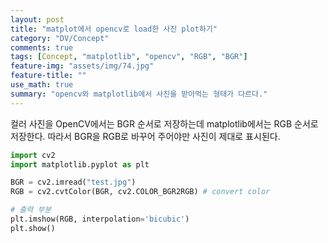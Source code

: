 ```yaml
---
layout: post
title: "matplot에서 opencv로 load한 사진 plot하기"
category: "DV/Concept"
comments: true
tags: [Concept, "matplotlib", "opencv", "RGB", "BGR"]
feature-img: "assets/img/74.jpg"
feature-title: ""
use_math: true
summary: "opencv와 matplotlib에서 사진을 받아먹는 형태가 다르다."
---
```



컬러 사진을 OpenCV에서는 BGR 순서로 저장하는데 matplotlib에서는 RGB 순서로 저장한다. 따라서 BGR을 RGB로 바꾸어 주어야만 사진이 제대로 표시된다.

```python
import cv2
import matplotlib.pyplot as plt

BGR = cv2.imread("test.jpg")
RGB = cv2.cvtColor(BGR, cv2.COLOR_BGR2RGB) # convert color

# 출력 부분
plt.imshow(RGB, interpolation='bicubic')
plt.show()

```
